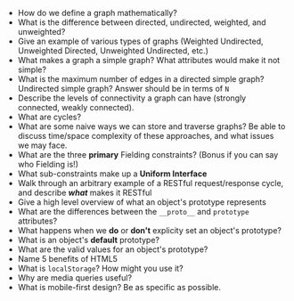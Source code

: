 - How do we define a graph mathematically?
- What is the difference between directed, undirected, weighted, and unweighted?
- Give an example of various types of graphs (Weighted Undirected, Unweighted Directed, Unweighted Undirected, etc.)
- What makes a graph a simple graph? What attributes would make it not simple?
- What is the maximum number of edges in a directed simple graph? Undirected simple graph? Answer should be in terms of `N`
- Describe the levels of connectivity a graph can have (strongly connected, weakly connected).
- What are cycles?
- What are some naive ways we can store and traverse graphs? Be able to discuss time/space complexity of these approaches, and what issues we may face.  
- What are the three **primary** Fielding constraints? (Bonus if you can say who Fielding is!)
- What sub-constraints make up a **Uniform Interface**
- Walk through an arbitrary example of a RESTful request/response cycle, and describe _**what**_ makes it RESTful
- Give a high level overview of what an object's prototype represents
- What are the differences between the `__proto__` and `prototype` attributes?
- What happens when we **do** or **don't** explicity set an object's prototype?
- What is an object's **default** prototype?
- What are the valid values for an object's prototype?
- Name 5 benefits of HTML5
- What is `localStorage`? How might you use it?
- Why are media queries useful?
- What is mobile-first design? Be as specific as possible.